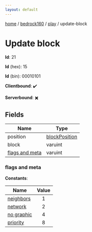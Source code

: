 ```yaml
---
layout: default
---
```


[home](/)  /  [bedrock160](/protocol/bedrock160)  /  [play](/protocol/bedrock160/play)  /  update-block

# Update block

**Id**: 21

**Id** (hex): 15

**Id** (bin): 00010101

**Clientbound**: ✔️

**Serverbound**: ✖️

## Fields

Name | Type
---|---
position | [blockPosition](/protocol/bedrock160/types/block-position)
block | varuint
[flags and meta](#flags-and-meta) | varuint

### flags and meta

**Constants**:

Name | Value
---|:---:
[neighbors](flags-and-meta_neighbors) | 1
[network](flags-and-meta_network) | 2
[no graphic](flags-and-meta_no-graphic) | 4
[priority](flags-and-meta_priority) | 8

